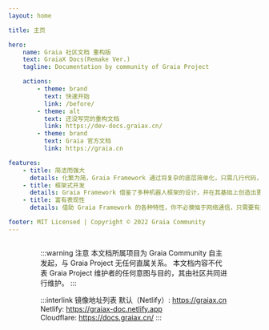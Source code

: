 ```yaml
---
layout: home

title: 主页

hero:
    name: Graia 社区文档 重构版
    text: GraiaX Docs(Remake Ver.)
    tagline: Documentation by community of Graia Project

    actions:
        - theme: brand
          text: 快速开始
          link: /before/
        - theme: alt
          text: 还没写完的重构文档
          link: https://dev-docs.graiax.cn/
        - theme: brand
          text: Graia 官方文档
          link: https://graia.cn

features:
    - title: 简洁而强大
      details: 化繁为简，Graia Framework 通过将复杂的底层简单化，只需几行代码，便可创造无限可能。
    - title: 框架式开发
      details: Graia Framework 借鉴了多种机器人框架的设计，并在其基础上创造出更多独有设计，帮助开发者更快更好地创作。
    - title: 富有表现性
      details: 借助 Graia Framework 的各种特性，你不必懊恼于网络通信，只需要有无限的想法就能实现你想要的一切。

footer: MIT Licensed | Copyright © 2022 Graia Community
---
```


<div class="home"><div class="container">

:::warning 注意
本文档所属项目为 Graia Community 自主发起，与 Graia Project 无任何直属关系。
本文档内容不代表 Graia Project 维护者的任何意图与目的，其由社区共同进行维护。
:::

:::interlink 镜像地址列表
默认（Netlify）: <https://graiax.cn>  
Netlify: <https://graiax-doc.netlify.app>  
Cloudflare: <https://docs.graiax.cn/>
:::

</div></div>

<style lang="scss" scoped>
.home {
  display: flex;
  justify-content: center;
  padding: 0 24px;

  .container {
    width: 100%;
    max-width: 1152px;
  }

  .container > div {
    margin: 16px 0;
  }
}

@media (min-width: 640px) {
  .home {
    padding: 0 48px;
  }
}

@media (min-width: 960px) {
  .home {
    padding: 0 64px;
  }
}
</style>
